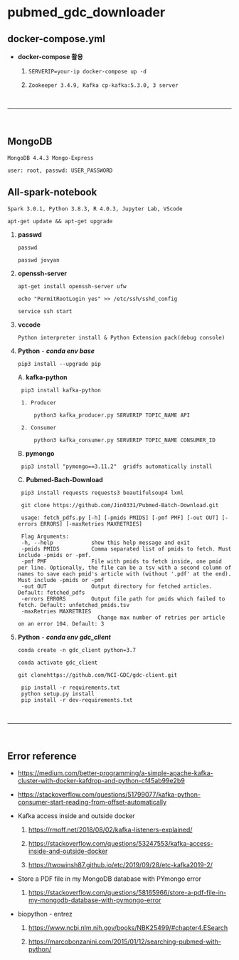 # **pubmed_gdc_downloader**

## **docker-compose.yml**

* **docker-compose 활용**

    1. `SERVERIP=your-ip docker-compose up -d`

    2. `Zookeeper 3.4.9, Kafka cp-kafka:5.3.0, 3 server`

<br>

 - - -

<br>

## **MongoDB**

    MongoDB 4.4.3 Mongo-Express

    user: root, passwd: USER_PASSWORD

## **All-spark-notebook**

    Spark 3.0.1, Python 3.8.3, R 4.0.3, Jupyter Lab, VScode

    apt-get update && apt-get upgrade

1. **passwd**

    `passwd`

    `passwd jovyan`

2. **openssh-server**

    ``apt-get install openssh-server ufw``

    ``echo "PermitRootLogin yes" >> /etc/ssh/sshd_config``

    ``service ssh start``

3. **vccode**

    `Python interpreter install & Python Extension pack(debug console)`

4. **Python** - ***conda env base***

    ``pip3 install --upgrade pip``

    A. **kafka-python**

        pip3 install kafka-python

        1. Producer

            python3 kafka_producer.py SERVERIP TOPIC_NAME API

        2. Consumer

            python3 kafka_consumer.py SERVERIP TOPIC_NAME CONSUMER_ID

    B. **pymongo**

        pip3 install "pymongo==3.11.2"  gridfs automatically install

    C. **Pubmed-Bach-Download**

        pip3 install requests requests3 beautifulsoup4 lxml

        git clone https://github.com/Jin0331/Pubmed-Batch-Download.git

        usage: fetch_pdfs.py [-h] [-pmids PMIDS] [-pmf PMF] [-out OUT] [-errors ERRORS] [-maxRetries MAXRETRIES]

        Flag Arguments:
        -h, --help            show this help message and exit
        -pmids PMIDS          Comma separated list of pmids to fetch. Must include -pmids or -pmf.
        -pmf PMF              File with pmids to fetch inside, one pmid per line. Optionally, the file can be a tsv with a second column of names to save each pmid's article with (without '.pdf' at the end). Must include -pmids or -pmf
        -out OUT              Output directory for fetched articles. Default: fetched_pdfs
        -errors ERRORS        Output file path for pmids which failed to fetch. Default: unfetched_pmids.tsv
        -maxRetries MAXRETRIES
                                Change max number of retries per article on an error 104. Default: 3

4. **Python** - ***conda env gdc_client***

    ``conda create -n gdc_client python=3.7``

    ``conda activate gdc_client``

    ``git clonehttps://github.com/NCI-GDC/gdc-client.git``

        pip install -r requirements.txt
        python setup.py install
        pip install -r dev-requirements.txt


<br>

- - -

<br>

## **Error reference**

* https://medium.com/better-programming/a-simple-apache-kafka-cluster-with-docker-kafdrop-and-python-cf45ab99e2b9

 * https://stackoverflow.com/questions/51799077/kafka-python-consumer-start-reading-from-offset-automatically

* Kafka access inside and outside docker

    1. https://rmoff.net/2018/08/02/kafka-listeners-explained/

    2. https://stackoverflow.com/questions/53247553/kafka-access-inside-and-outside-docker

    3. https://twowinsh87.github.io/etc/2019/09/28/etc-kafka2019-2/

* Store a PDF file in my MongoDB database with PYmongo error

    1. https://stackoverflow.com/questions/58165966/store-a-pdf-file-in-my-mongodb-database-with-pymongo-error

* biopython - entrez

    1. https://www.ncbi.nlm.nih.gov/books/NBK25499/#chapter4.ESearch
    
    2. https://marcobonzanini.com/2015/01/12/searching-pubmed-with-python/
